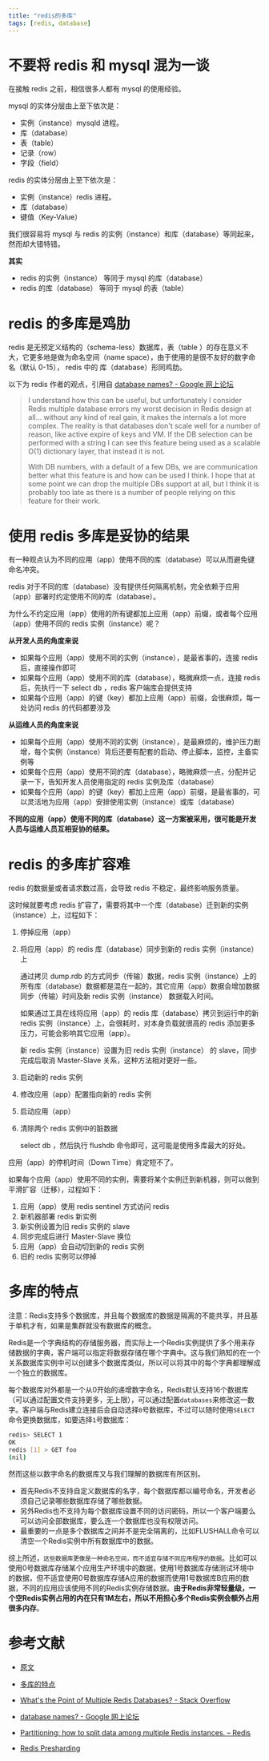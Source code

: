 ```yaml
---
title: "redis的多库"
tags: [redis, database]
---
```


# 不要将 redis 和 mysql 混为一谈
在接触 redis 之前，相信很多人都有 mysql 的使用经验。

mysql 的实体分层由上至下依次是：

- 实例（instance）mysqld 进程。
- 库（database）
- 表（table）
- 记录（row）
- 字段（field）

redis 的实体分层由上至下依次是：

- 实例（instance）redis 进程。
- 库（database）
- 键值（Key-Value）

我们很容易将 mysql 与 redis 的实例（instance）和库（database）等同起来，然而却大错特错。

**其实**

- redis 的实例（instance） 等同于 mysql 的库（database）
- redis 的库（database） 等同于 mysql 的表（table）

# redis 的多库是鸡肋
redis 是无预定义结构的（schema-less）数据库，表（table ）的存在意义不大，它更多地是做为命名空间（name space），由于使用的是很不友好的数字命名（默认 0-15）， redis 中的 库（database）形同鸡肋。

以下为 redis 作者的观点，引用自 [database names? - Google 网上论坛](https://groups.google.com/forum/#!msg/redis-db/vS5wX8X4Cjg/8ounBXitG4sJ)

> I understand how this can be useful, but unfortunately I consider Redis multiple database errors my worst decision in Redis design at all… without any kind of real gain, it makes the internals a lot more complex. The reality is that databases don't scale well for a number of reason, like active expire of keys and VM. If the DB selection can be performed with a string I can see this feature being used as a scalable O(1) dictionary layer, that instead it is not.
>
>With DB numbers, with a default of a few DBs, we are communication better what this feature is and how can be used I think. I hope that at some point we can drop the multiple DBs support at all, but I think it is probably too late as there is a number of people relying on this feature for their work.

# 使用 redis 多库是妥协的结果
有一种观点认为不同的应用（app）使用不同的库（database）可以从而避免键命名冲突。

redis 对于不同的库（database）没有提供任何隔离机制，完全依赖于应用（app）部署时约定使用不同的库（database）。

为什么不约定应用（app）使用的所有键都加上应用（app）前缀，或者每个应用（app）使用不同的 redis 实例（instance）呢？

**从开发人员的角度来说**

- 如果每个应用（app）使用不同的实例（instance），是最省事的，连接 redis 后，直接操作即可
- 如果每个应用（app）使用不同的库（database），略微麻烦一点，连接 redis 后，先执行一下 select db ，redis 客户端库会提供支持
- 如果每个应用（app）的键（key）都加上应用（app）前缀，会很麻烦，每一处访问 redis 的代码都要涉及

**从运维人员的角度来说**

- 如果每个应用（app）使用不同的实例（instance），是最麻烦的，维护压力剧增，每个实例（instance）背后还要有配套的启动、停止脚本，监控，主备实例等
- 如果每个应用（app）使用不同的库（database），略微麻烦一点，分配并记录一下，告知开发人员使用指定的 redis 实例及库（database）
- 如果每个应用（app）的键（key）都加上应用（app）前缀，是最省事的，可以灵活地为应用（app）安排使用实例（instance）或库（database）

**不同的应用（app）使用不同的库（database）这一方案被采用，很可能是开发人员与运维人员互相妥协的结果。**

# redis 的多库扩容难
redis 的数据量或者请求数过高，会导致 redis 不稳定，最终影响服务质量。

这时候就要考虑 redis 扩容了，需要将其中一个库（database）迁到新的实例（instance）上，过程如下：

1. 停掉应用（app）
2. 将应用（app）的 redis 库（database）同步到新的 redis 实例（instance）上

   通过拷贝 dump.rdb 的方式同步（传输）数据，redis 实例（instance）上的所有库（database）数据都是混在一起的，其它应用（app）数据会增加数据同步（传输）时间及新 redis 实例（instance） 数据载入时间。

   如果通过工具在线将应用（app）的 redis 库（database）拷贝到运行中的新 redis 实例（instance）上，会很耗时，对本身负载就很高的 redis 添加更多压力，可能会影响其它应用（app）。

   新 redis 实例（instance）设置为旧 redis 实例（instance） 的 slave，同步完成后取消 Master-Slave 关系，这种方法相对更好一些。

3. 启动新的 redis 实例
4. 修改应用（app）配置指向新的 redis 实例
5. 启动应用（app）
6. 清除两个 redis 实例中的脏数据

   select db ，然后执行 flushdb 命令即可，这可能是使用多库最大的好处。

应用（app）的停机时间（Down Time）肯定短不了。

如果每个应用（app）使用不同的实例，需要将某个实例迁到新机器，则可以做到平滑扩容（迁移），过程如下：

1. 应用（app）使用 redis sentinel 方式访问 redis
2. 新机器部署 redis 新实例
3. 新实例设置为旧 redis 实例的 slave
4. 同步完成后进行 Master-Slave 换位
5. 应用（app）会自动切到新的 redis 实例
6. 旧的 redis 实例可以停掉


# 多库的特点
注意：Redis支持多个数据库，并且每个数据库的数据是隔离的不能共享，并且基于单机才有，如果是集群就没有数据库的概念。

Redis是一个字典结构的存储服务器，而实际上一个Redis实例提供了多个用来存储数据的字典，客户端可以指定将数据存储在哪个字典中。这与我们熟知的在一个关系数据库实例中可以创建多个数据库类似，所以可以将其中的每个字典都理解成一个独立的数据库。

每个数据库对外都是一个从0开始的递增数字命名，Redis默认支持16个数据库（可以通过配置文件支持更多，无上限），可以通过配置`databases`来修改这一数字。客户端与Redis建立连接后会自动选择`0`号数据库，不过可以随时使用`SELECT`命令更换数据库，如要选择`1`号数据库：

```sh
redis> SELECT 1
OK
redis [1] > GET foo
(nil)
```
然而这些以数字命名的数据库又与我们理解的数据库有所区别。

- 首先Redis不支持自定义数据库的名字，每个数据库都以编号命名，开发者必须自己记录哪些数据库存储了哪些数据。
- 另外Redis也不支持为每个数据库设置不同的访问密码，所以一个客户端要么可以访问全部数据库，要么连一个数据库也没有权限访问。
- 最重要的一点是多个数据库之间并不是完全隔离的，比如FLUSHALL命令可以清空一个Redis实例中所有数据库中的数据。

综上所述，`这些数据库更像是一种命名空间，而不适宜存储不同应用程序的数据`。比如可以使用0号数据库存储某个应用生产环境中的数据，使用1号数据库存储测试环境中的数据，但不适宜使用0号数据库存储A应用的数据而使用1号数据库B应用的数据，不同的应用应该使用不同的Redis实例存储数据。**由于Redis非常轻量级，一个空Redis实例占用的内在只有1M左右，所以不用担心多个Redis实例会额外占用很多内存**。

# 参考文献

- [原文](http://blog.kankanan.com/article/52ff7528-redis-7684591a5e93.html)

- [多库的特点](http://www.runoob.com/note/35579)

- [What's the Point of Multiple Redis Databases? - Stack Overflow](http://stackoverflow.com/questions/16221563/whats-the-point-of-multiple-redis-databases)

- [database names? - Google 网上论坛](https://groups.google.com/d/msg/redis-db/vS5wX8X4Cjg/8ounBXitG4sJ)

- [Partitioning: how to split data among multiple Redis instances. – Redis](http://redis.io/topics/partitioning)

- [Redis Presharding](http://oldblog.antirez.com/post/redis-presharding.html)
